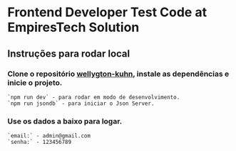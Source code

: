 # Frontend Developer Test Code at EmpiresTech Solution

## Instruções para rodar local

### Clone o repositório [wellygton-kuhn](https://github.com/empiretech-solutions-recruiting/wellyngton-kuhn.git), instale as dependências e inicie o projeto.

```
`npm run dev` - para rodar em modo de desenvolvimento.
`npm run jsondb` - para iniciar o Json Server.
```

### Use os dados a baixo para logar.

```
`email:` - admin@gmail.com
`senha:` - 123456789
```
